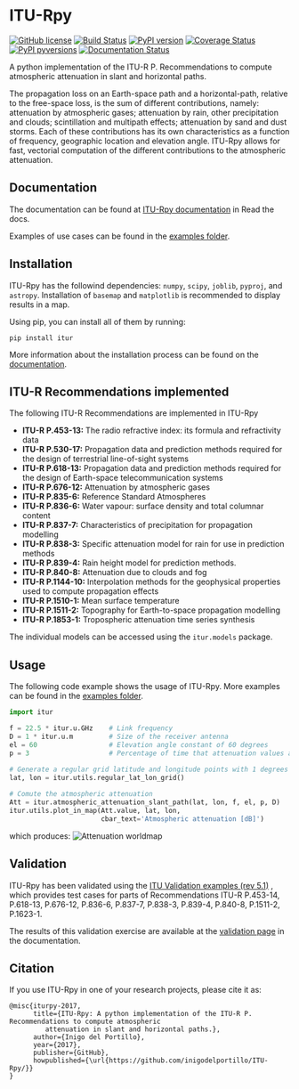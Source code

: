 # ITU-Rpy 
[![GitHub license](https://img.shields.io/badge/license-MIT-lightgrey.svg)](https://raw.githubusercontent.com/Carthage/Carthage/master/LICENSE.md) [![Build Status](https://travis-ci.org/inigodelportillo/ITU-Rpy.svg?branch=master)](https://travis-ci.org/inigodelportillo/ITU-Rpy) [![PyPI version](https://badge.fury.io/py/itur.svg)](https://badge.fury.io/py/itur) [![Coverage Status](https://coveralls.io/repos/github/inigodelportillo/ITU-Rpy/badge.svg?branch=master)](https://coveralls.io/github/inigodelportillo/ITU-Rpy?branch=master) [![PyPI pyversions](https://img.shields.io/pypi/pyversions/itur.svg)](https://pypi.python.org/pypi/itur/) [![Documentation Status](https://readthedocs.org/projects/itu-rpy/badge/?version=latest)](http://itu-rpy.readthedocs.io/?badge=latest)

A python implementation of the ITU-R P. Recommendations to compute atmospheric attenuation in slant and horizontal paths.

The propagation loss on an Earth-space path and a horizontal-path, relative to the free-space loss, is the sum of different contributions, namely:  attenuation by atmospheric gases; attenuation by rain, other precipitation and clouds; scintillation and multipath effects; attenuation by sand and dust storms. Each of these contributions has its own characteristics as a function of frequency, geographic location and elevation angle. ITU-Rpy allows for fast, vectorial computation of the different contributions to the atmospheric attenuation. 

## Documentation
The documentation can be found at [ITU-Rpy documentation](http://itu-rpy.readthedocs.io/en/latest/index.html) in Read the docs.

Examples of use cases can be found in the [examples folder](https://github.com/inigodelportillo/ITU-Rpy/tree/master/examples).

## Installation
ITU-Rpy has the followind dependencies: `numpy`, `scipy`, `joblib`, `pyproj`, and `astropy`. Installation of `basemap` and `matplotlib` is recommended to display results in a map.

Using pip, you can install all of them by running:
```console
pip install itur
```

More information about the installation process can be found on the [documentation](https://github.com/inigodelportillo/ITU-Rpy/blob/master/docs/installation.rst).

## ITU-R Recommendations implemented
The following ITU-R Recommendations are implemented in ITU-Rpy
*   **ITU-R P.453-13:** The radio refractive index: its formula and refractivity data
*   **ITU-R P.530-17:** Propagation data and prediction methods required for the design of terrestrial line-of-sight systems
*   **ITU-R P.618-13:** Propagation data and prediction methods required for the design of Earth-space telecommunication systems
*   **ITU-R P.676-12:** Attenuation by atmospheric gases
*   **ITU-R P.835-6:** Reference Standard Atmospheres
*   **ITU-R P.836-6:** Water vapour: surface density and total columnar content
*   **ITU-R P.837-7:** Characteristics of precipitation for propagation modelling
*   **ITU-R P.838-3:** Specific attenuation model for rain for use in prediction methods
*   **ITU-R P.839-4:** Rain height model for prediction methods.
*   **ITU-R P.840-8:** Attenuation due to clouds and fog 
*   **ITU-R P.1144-10:** Interpolation methods for the geophysical properties used to compute propagation effects 
*   **ITU-R P.1510-1:** Mean surface temperature
*   **ITU-R P.1511-2:** Topography for Earth-to-space propagation modelling
*   **ITU-R P.1853-1:** Tropospheric attenuation time series synthesis

The individual models can be accessed using the `itur.models` package.

## Usage
The following code example shows the usage of ITU-Rpy. More examples can be found in the [examples folder](https://github.com/inigodelportillo/ITU-Rpy/tree/master/examples).
```python
import itur

f = 22.5 * itur.u.GHz    # Link frequency
D = 1 * itur.u.m         # Size of the receiver antenna
el = 60                  # Elevation angle constant of 60 degrees
p = 3                    # Percentage of time that attenuation values are exceeded.
	
# Generate a regular grid latitude and longitude points with 1 degrees resolution	
lat, lon = itur.utils.regular_lat_lon_grid() 

# Comute the atmospheric attenuation
Att = itur.atmospheric_attenuation_slant_path(lat, lon, f, el, p, D) 
itur.utils.plot_in_map(Att.value, lat, lon, 
                       cbar_text='Atmospheric attenuation [dB]')
```
which produces:
![Attenuation worldmap](https://raw.githubusercontent.com/inigodelportillo/ITU-Rpy/master/docs/images/att_world.png)

##  Validation

ITU-Rpy has been validated using the [ITU Validation examples (rev 5.1)](https://www.itu.int/en/ITU-R/study-groups/rsg3/ionotropospheric/CG-3M3J-13-ValEx-Rev5_1.xlsx) , which provides test cases for parts of Recommendations ITU-R P.453-14, P.618-13, P.676-12, P.836-6, P.837-7, P.838-3, P.839-4, P.840-8, P.1511-2, P.1623-1.

The results of this validation exercise are available at the [validation page](https://itu-rpy.readthedocs.io/en/latest/validation.html) in the documentation.

## Citation
If you use ITU-Rpy in one of your research projects, please cite it as:

```
@misc{iturpy-2017,
      title={ITU-Rpy: A python implementation of the ITU-R P. Recommendations to compute atmospheric
	     attenuation in slant and horizontal paths.},
      author={Inigo del Portillo},
      year={2017},
      publisher={GitHub},
      howpublished={\url{https://github.com/inigodelportillo/ITU-Rpy/}}
}
```
